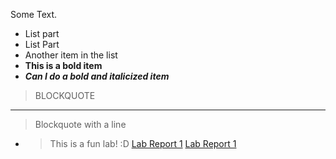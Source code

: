 Some Text.
* List part
* List Part
* Another item in the list
* **This is a bold item**
* ***Can I do a bold and italicized item***
> BLOCKQUOTE
*** 
> Blockquote with a line

* > This is a fun lab! :D
[Lab Report 1](lab-report-1-week-2.html)
[Lab Report 1](https://wross3150.github.io/cse15l-Lab-Reports/lab-report-1-week-2.html)